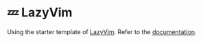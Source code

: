 # 💤 LazyVim

Using the starter template of [LazyVim](https://github.com/LazyVim/LazyVim).
Refer to the [documentation](https://lazyvim.github.io/installation).
